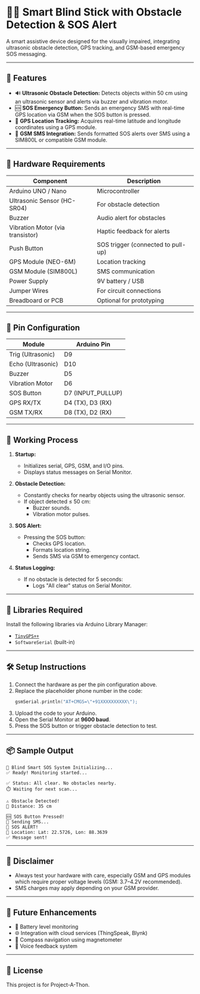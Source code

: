 
# 👨‍🦯 Smart Blind Stick with Obstacle Detection & SOS Alert

A smart assistive device designed for the visually impaired, integrating ultrasonic obstacle detection, GPS tracking, and GSM-based emergency SOS messaging.

---

## 📌 Features

- 🔊 **Ultrasonic Obstacle Detection:** Detects objects within 50 cm using an ultrasonic sensor and alerts via buzzer and vibration motor.
- 🆘 **SOS Emergency Button:** Sends an emergency SMS with real-time GPS location via GSM when the SOS button is pressed.
- 📡 **GPS Location Tracking:** Acquires real-time latitude and longitude coordinates using a GPS module.
- 📲 **GSM SMS Integration:** Sends formatted SOS alerts over SMS using a SIM800L or compatible GSM module.

---

## 🧰 Hardware Requirements

| Component                  | Description                          |
|----------------------------|--------------------------------------|
| Arduino UNO / Nano         | Microcontroller                      |
| Ultrasonic Sensor (HC-SR04)| For obstacle detection               |
| Buzzer                     | Audio alert for obstacles            |
| Vibration Motor (via transistor) | Haptic feedback for alerts    |
| Push Button                | SOS trigger (connected to pull-up)  |
| GPS Module (NEO-6M)        | Location tracking                    |
| GSM Module (SIM800L)       | SMS communication                    |
| Power Supply               | 9V battery / USB                     |
| Jumper Wires               | For circuit connections              |
| Breadboard or PCB          | Optional for prototyping             |

---

## 🔌 Pin Configuration

| Module           | Arduino Pin |
|------------------|-------------|
| Trig (Ultrasonic) | D9         |
| Echo (Ultrasonic) | D10        |
| Buzzer           | D5          |
| Vibration Motor  | D6          |
| SOS Button       | D7 (INPUT_PULLUP) |
| GPS RX/TX        | D4 (TX), D3 (RX) |
| GSM TX/RX        | D8 (TX), D2 (RX) |

---

## 🔁 Working Process

1. **Startup:**
   - Initializes serial, GPS, GSM, and I/O pins.
   - Displays status messages on Serial Monitor.

2. **Obstacle Detection:**
   - Constantly checks for nearby objects using the ultrasonic sensor.
   - If object detected ≤ 50 cm:
     - Buzzer sounds.
     - Vibration motor pulses.

3. **SOS Alert:**
   - Pressing the SOS button:
     - Checks GPS location.
     - Formats location string.
     - Sends SMS via GSM to emergency contact.

4. **Status Logging:**
   - If no obstacle is detected for 5 seconds:
     - Logs "All clear" status on Serial Monitor.

---

## 🧠 Libraries Required

Install the following libraries via Arduino Library Manager:

- [`TinyGPS++`](https://github.com/mikalhart/TinyGPSPlus)
- `SoftwareSerial` (built-in)

---

## 🛠️ Setup Instructions

1. Connect the hardware as per the pin configuration above.
2. Replace the placeholder phone number in the code:
   ```cpp
   gsmSerial.println("AT+CMGS=\"+91XXXXXXXXXX\");
   ```
3. Upload the code to your Arduino.
4. Open the Serial Monitor at **9600 baud**.
5. Press the SOS button or trigger obstacle detection to test.

---

## 📦 Sample Output

```
🔰 Blind Smart SOS System Initializing...
✅ Ready! Monitoring started...

✅ Status: All clear. No obstacles nearby.
⏱️ Waiting for next scan...

⚠️ Obstacle Detected!
📏 Distance: 35 cm

🆘 SOS Button Pressed!
📲 Sending SMS...
🚨 SOS ALERT!
📍 Location: Lat: 22.5726, Lon: 88.3639
✅ Message sent!
```

---

## 🚨 Disclaimer

- Always test your hardware with care, especially GSM and GPS modules which require proper voltage levels (GSM: 3.7–4.2V recommended).
- SMS charges may apply depending on your GSM provider.

---

## 📘 Future Enhancements

- 🔋 Battery level monitoring
- 🌐 Integration with cloud services (ThingSpeak, Blynk)
- 🧭 Compass navigation using magnetometer
- 🎤 Voice feedback system

---

## 📄 License

This project is for Project-A-Thon.
